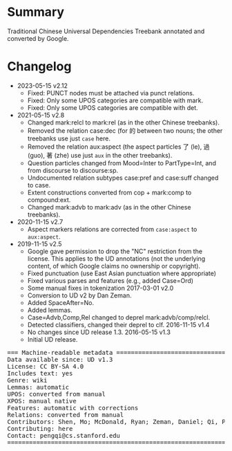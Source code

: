 # Summary

Traditional Chinese Universal Dependencies Treebank annotated and converted by
Google.


# Changelog

* 2023-05-15 v2.12
  * Fixed: PUNCT nodes must be attached via punct relations.
  * Fixed: Only some UPOS categories are compatible with mark.
  * Fixed: Only some UPOS categories are compatible with det.
* 2021-05-15 v2.8
  * Changed mark:relcl to mark:rel (as in the other Chinese treebanks).
  * Removed the relation case:dec (for 的 between two nouns; the other treebanks use just `case` here.
  * Removed the relation aux:aspect (the aspect particles 了 (le), 過 (guo), 著 (zhe) use just `aux` in the other treebanks).
  * Question particles changed from Mood=Inter to PartType=Int, and from discourse to discourse:sp.
  * Undocumented relation subtypes case:pref and case:suff changed to case.
  * Extent constructions converted from cop + mark:comp to compound:ext.
  * Changed mark:advb to mark:adv (as in the other Chinese treebanks).
* 2020-11-15 v2.7
  * Aspect markers relations are corrected from `case:aspect` to `aux:aspect`.
* 2019-11-15 v2.5
  * Google gave permission to drop the "NC" restriction from the license.
    This applies to the UD annotations (not the underlying content, of which Google claims no ownership or copyright).
  * Fixed punctuation (use East Asian punctuation where appropriate)
  * Fixed various parses and features (e.g., added Case=Ord)
  * Some manual fixes in tokenization
2017-03-01 v2.0
  * Conversion to UD v2 by Dan Zeman.
  * Added SpaceAfter=No.
  * Added lemmas.
  * Case=Advb,Comp,Rel changed to deprel mark:advb/comp/relcl.
  * Detected classifiers, changed their deprel to clf.
2016-11-15 v1.4
  * No changes since UD release 1.3.
2016-05-15 v1.3
  * Initial UD release.

<pre>
=== Machine-readable metadata =================================================
Data available since: UD v1.3
License: CC BY-SA 4.0
Includes text: yes
Genre: wiki
Lemmas: automatic
UPOS: converted from manual
XPOS: manual native
Features: automatic with corrections
Relations: converted from manual
Contributors: Shen, Mo; McDonald, Ryan; Zeman, Daniel; Qi, Peng
Contributing: here
Contact: pengqi@cs.stanford.edu
===============================================================================
</pre>
